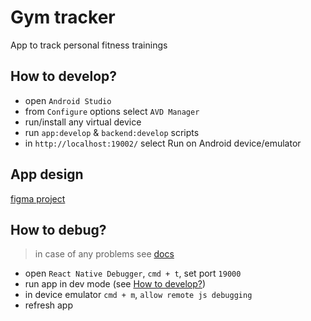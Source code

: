 # Gym tracker

App to track personal fitness trainings

## How to develop?

- open `Android Studio`
- from `Configure` options select `AVD Manager`
- run/install any virtual device
- run `app:develop` & `backend:develop` scripts
- in `http://localhost:19002/` select Run on Android device/emulator

## App design

[figma project](#https://www.figma.com/file/zPxEroQvg8DmZcUL6bCeqg/Untitled?node-id=0%3A1)

## How to debug?

> in case of any problems see [docs](#https://docs.expo.io/workflow/debugging/#react-native-debugger)

- open `React Native Debugger`, `cmd + t`, set port `19000`
- run app in dev mode (see [How to develop?](#foo))
- in device emulator `cmd + m`, `allow remote js debugging`
- refresh app
